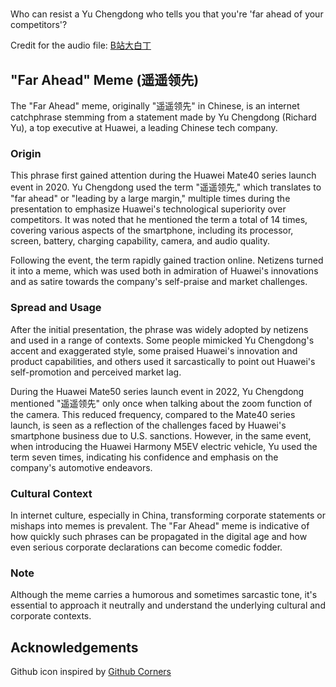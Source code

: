 # 

Who can resist a Yu Chengdong who tells you that you're 'far ahead of your competitors'?

Credit for the audio file: [B站大白丁](https://space.bilibili.com/454089431)

## "Far Ahead" Meme (遥遥领先)

The "Far Ahead" meme, originally "遥遥领先" in Chinese, is an internet catchphrase stemming from a statement made by Yu Chengdong (Richard Yu), a top executive at Huawei, a leading Chinese tech company.

### Origin

This phrase first gained attention during the Huawei Mate40 series launch event in 2020. Yu Chengdong used the term "遥遥领先," which translates to "far ahead" or "leading by a large margin," multiple times during the presentation to emphasize Huawei's technological superiority over competitors. It was noted that he mentioned the term a total of 14 times, covering various aspects of the smartphone, including its processor, screen, battery, charging capability, camera, and audio quality.

Following the event, the term rapidly gained traction online. Netizens turned it into a meme, which was used both in admiration of Huawei's innovations and as satire towards the company's self-praise and market challenges.

### Spread and Usage

After the initial presentation, the phrase was widely adopted by netizens and used in a range of contexts. Some people mimicked Yu Chengdong's accent and exaggerated style, some praised Huawei's innovation and product capabilities, and others used it sarcastically to point out Huawei's self-promotion and perceived market lag.

During the Huawei Mate50 series launch event in 2022, Yu Chengdong mentioned "遥遥领先" only once when talking about the zoom function of the camera. This reduced frequency, compared to the Mate40 series launch, is seen as a reflection of the challenges faced by Huawei's smartphone business due to U.S. sanctions. However, in the same event, when introducing the Huawei Harmony M5EV electric vehicle, Yu used the term seven times, indicating his confidence and emphasis on the company's automotive endeavors.

### Cultural Context

In internet culture, especially in China, transforming corporate statements or mishaps into memes is prevalent. The "Far Ahead" meme is indicative of how quickly such phrases can be propagated in the digital age and how even serious corporate declarations can become comedic fodder.

### Note

Although the meme carries a humorous and sometimes sarcastic tone, it's essential to approach it neutrally and understand the underlying cultural and corporate contexts.


## Acknowledgements
Github icon inspired by [Github Corners](https://github.com/tholman/github-corners)